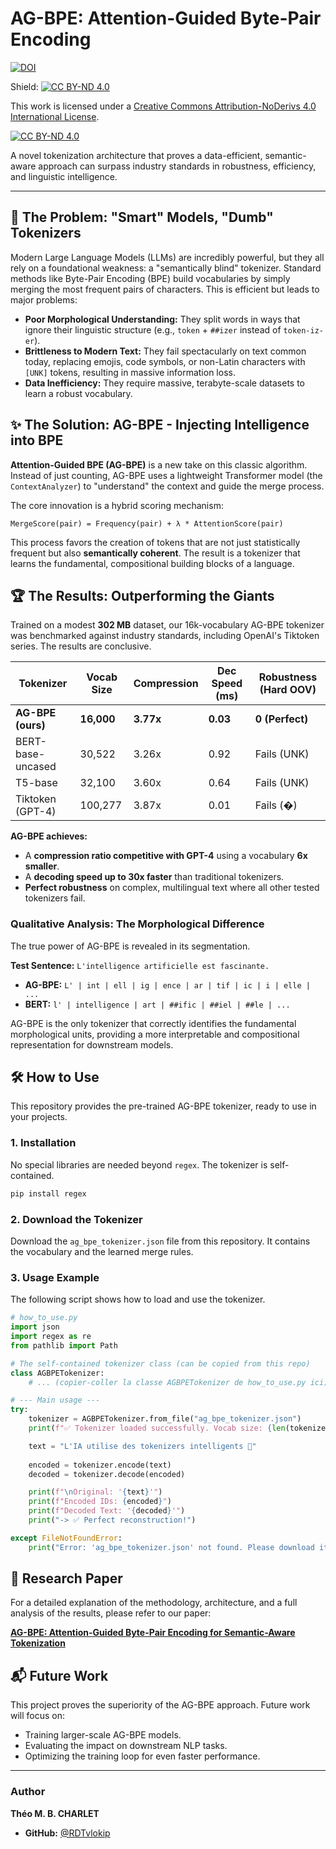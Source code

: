 # AG-BPE: Attention-Guided Byte-Pair Encoding

[![DOI](https://zenodo.org/badge/DOI/10.5281/zenodo.15864340.svg)](https://doi.org/10.5281/zenodo.15864340)

Shield: [![CC BY-ND 4.0][cc-by-nd-shield]][cc-by-nd]

This work is licensed under a
[Creative Commons Attribution-NoDerivs 4.0 International License][cc-by-nd].

[![CC BY-ND 4.0][cc-by-nd-image]][cc-by-nd]

[cc-by-nd]: https://creativecommons.org/licenses/by-nd/4.0/
[cc-by-nd-image]: https://licensebuttons.net/l/by-nd/4.0/88x31.png
[cc-by-nd-shield]: https://img.shields.io/badge/License-CC%20BY--ND%204.0-lightgrey.svg

A novel tokenization architecture that proves a data-efficient, semantic-aware approach can surpass industry standards in robustness, efficiency, and linguistic intelligence.

---

## 🚀 The Problem: "Smart" Models, "Dumb" Tokenizers

Modern Large Language Models (LLMs) are incredibly powerful, but they all rely on a foundational weakness: a "semantically blind" tokenizer. Standard methods like Byte-Pair Encoding (BPE) build vocabularies by simply merging the most frequent pairs of characters. This is efficient but leads to major problems:

- **Poor Morphological Understanding:** They split words in ways that ignore their linguistic structure (e.g., `token` + `##izer` instead of `token-iz-er`).
- **Brittleness to Modern Text:** They fail spectacularly on text common today, replacing emojis, code symbols, or non-Latin characters with `[UNK]` tokens, resulting in massive information loss.
- **Data Inefficiency:** They require massive, terabyte-scale datasets to learn a robust vocabulary.

## ✨ The Solution: AG-BPE - Injecting Intelligence into BPE

**Attention-Guided BPE (AG-BPE)** is a new take on this classic algorithm. Instead of just counting, AG-BPE uses a lightweight Transformer model (the `ContextAnalyzer`) to "understand" the context and guide the merge process.

The core innovation is a hybrid scoring mechanism:
```
MergeScore(pair) = Frequency(pair) + λ * AttentionScore(pair)
```
This process favors the creation of tokens that are not just statistically frequent but also **semantically coherent**. The result is a tokenizer that learns the fundamental, compositional building blocks of a language.

## 🏆 The Results: Outperforming the Giants

Trained on a modest **302 MB** dataset, our 16k-vocabulary AG-BPE tokenizer was benchmarked against industry standards, including OpenAI's Tiktoken series. The results are conclusive.

| Tokenizer           | Vocab Size | Compression | Dec Speed (ms) | Robustness (Hard OOV) |
| ------------------- | ---------- | ----------- | -------------- | --------------------- |
| **AG-BPE (ours)**   | **16,000** | **3.77x**   | **0.03**       | **0 (Perfect)**       |
| BERT-base-uncased   | 30,522     | 3.26x       | 0.92           | Fails (UNK)           |
| T5-base             | 32,100     | 3.60x       | 0.64           | Fails (UNK)           |
| Tiktoken (GPT-4)    | 100,277    | 3.87x       | 0.01           | Fails (�)             |

**AG-BPE achieves:**
- A **compression ratio competitive with GPT-4** using a vocabulary **6x smaller**.
- A **decoding speed up to 30x faster** than traditional tokenizers.
- **Perfect robustness** on complex, multilingual text where all other tested tokenizers fail.

### Qualitative Analysis: The Morphological Difference

The true power of AG-BPE is revealed in its segmentation.

**Test Sentence:** `L'intelligence artificielle est fascinante.`

- **AG-BPE:** `L' | int | ell | ig | ence | ar | tif | ic | i | elle | ...`
- **BERT:** `l' | intelligence | art | ##ific | ##iel | ##le | ...`

AG-BPE is the only tokenizer that correctly identifies the fundamental morphological units, providing a more interpretable and compositional representation for downstream models.

## 🛠️ How to Use

This repository provides the pre-trained AG-BPE tokenizer, ready to use in your projects.

### 1. Installation
No special libraries are needed beyond `regex`. The tokenizer is self-contained.

```bash
pip install regex
```

### 2. Download the Tokenizer
Download the `ag_bpe_tokenizer.json` file from this repository. It contains the vocabulary and the learned merge rules.

### 3. Usage Example
The following script shows how to load and use the tokenizer.

```python
# how_to_use.py
import json
import regex as re
from pathlib import Path

# The self-contained tokenizer class (can be copied from this repo)
class AGBPETokenizer:
    # ... (copier-coller la classe AGBPETokenizer de how_to_use.py ici) ...

# --- Main usage ---
try:
    tokenizer = AGBPETokenizer.from_file("ag_bpe_tokenizer.json")
    print(f"✅ Tokenizer loaded successfully. Vocab size: {len(tokenizer.vocab)}")

    text = "L'IA utilise des tokenizers intelligents 🚀"
    
    encoded = tokenizer.encode(text)
    decoded = tokenizer.decode(encoded)

    print(f"\nOriginal: '{text}'")
    print(f"Encoded IDs: {encoded}")
    print(f"Decoded Text: '{decoded}'")
    print("-> ✅ Perfect reconstruction!")

except FileNotFoundError:
    print("Error: 'ag_bpe_tokenizer.json' not found. Please download it from the repository.")
```

## 📜 Research Paper

For a detailed explanation of the methodology, architecture, and a full analysis of the results, please refer to our paper:

**[AG-BPE: Attention-Guided Byte-Pair Encoding for Semantic-Aware Tokenization](Attention_Guided_BPE__AG_BPE_Théo_CHARLET.pdf)**

## 📬 Future Work
This project proves the superiority of the AG-BPE approach. Future work will focus on:
- Training larger-scale AG-BPE models.
- Evaluating the impact on downstream NLP tasks.
- Optimizing the training loop for even faster performance.

---

### Author
**Théo M. B. CHARLET**
- **GitHub:** [@RDTvlokip](https://github.com/RDTvlokip)
